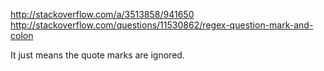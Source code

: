 <http://stackoverflow.com/a/3513858/941650>    
<http://stackoverflow.com/questions/11530862/regex-question-mark-and-colon>    

It just means the quote marks are ignored.
